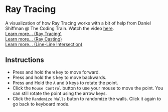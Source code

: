 # Ray Tracing
A visualization of how Ray Tracing works with a bit of help from Daniel Shiffman @ The Coding Train. Watch the video [here](https://www.youtube.com/watch?v=TOEi6T2mtHo).  
[Learn more... (Ray Tracing)](https://en.wikipedia.org/wiki/Ray_tracing_(graphics))  
[Learn more... (Ray Casting)](https://en.wikipedia.org/wiki/Ray_casting)  
[Learn more... (Line-Line Intersection)](https://en.wikipedia.org/wiki/Line%E2%80%93line_intersection)
## Instructions
- Press and hold the `W` key to move forward.
- Press and hold the `S` key to move backwards.
- Press and Hold the `A` and `D` keys to rotate the point.
- Click the `Mouse Control` button to use your mouse to move the point. You can still rotate the point using the arrow keys.
- Click the `Randomize Walls` buton to randomize the walls. Click it again to go back to keyboard mode.